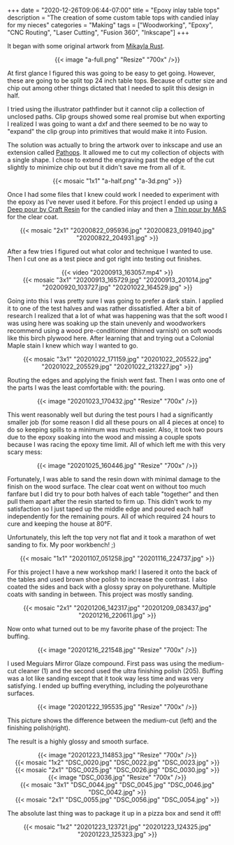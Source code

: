 +++
date = "2020-12-26T09:06:44-07:00"
title = "Epoxy inlay table tops"
description = "The creation of some custom table tops with candied inlay for my nieces"
categories = "Making"
tags = ["Woodworking", "Epoxy", "CNC Routing", "Laser Cutting", "Fusion 360", "Inkscape"]
+++

It began with some original artwork from [Mikayla Rust](https://mikaylarust.weebly.com/).

<center>
  {{< image "a-full.png" "Resize" "700x" />}}
</center>

At first glance I figured this was going to be easy to get going. However, these are going to be split top 24 inch table tops. Because of cutter size and chip out among other things dictated that I needed to split this design in half.

I tried using the illustrator pathfinder but it cannot clip a collection of unclosed paths. Clip groups showed some real promise but when exporting I realized I was going to want a dxf and there seemed to be no way to "expand" the clip group into primitives that would make it into Fusion.

The solution was actually to bring the artwork over to inkscape and use an extension called [Pathops](https://gitlab.com/moini_ink/inx-pathops/). It allowed me to cut my collection of objects with a single shape. I chose to extend the engraving past the edge of the cut slightly to minimize chip out but it didn't save me from all of it.

<center>
  {{< mosaic "1x1" "a-half.png" "a-3d.png" >}}
</center>

Once I had some files that I knew could work I needed to experiment with the epoxy as I've never used it before. For this project I ended up using a [Deep pour by Craft Resin](https://www.amazon.com/gp/product/B07YCVVYFK/) for the candied inlay and then a [Thin pour by MAS](https://www.amazon.com/gp/product/B07CZR9BLW/) for the clear coat.

<center>
  {{< mosaic "2x1" "20200822_095936.jpg" "20200823_091940.jpg" "20200822_204931.jpg" >}}
</center>

After a few tries I figured out what color and technique I wanted to use. Then I cut one as a test piece and got right into testing out finishes.

<center>{{< video "20200913_163057.mp4" >}}</center>

<center>
  {{< mosaic "3x1" "20200913_165729.jpg" "20200913_201014.jpg" "20200920_103727.jpg" "20201022_164529.jpg" >}}
</center>

Going into this I was pretty sure I was going to prefer a dark stain. I applied it to one of the test halves and was rather dissatisfied. After a bit of research I realized that a lot of what was happening was that the soft wood I was using here was soaking up the stain unevenly and woodworkers recommend using a wood pre-conditioner (thinned varnish) on soft woods like this birch plywood here. After learning that and trying out a Colonial Maple stain I knew which way I wanted to go.

<center>
  {{< mosaic "3x1" "20201022_171159.jpg" "20201022_205522.jpg" "20201022_205529.jpg" "20201022_213227.jpg" >}}
</center>

Routing the edges and applying the finish went fast. Then I was onto one of the parts I was the least comfortable with: the pouring.

<center>
  {{< image "20201023_170432.jpg" "Resize" "700x" />}}
</center>

This went reasonably well but during the test pours I had a significantly smaller job (for some reason I did all these pours on all 4 pieces at once) to do so keeping spills to a minimum was much easier. Also, it took two pours due to the epoxy soaking into the wood and missing a couple spots because I was racing the epoxy time limit. All of which left me with this very scary mess:

<center>
  {{< image "20201025_160446.jpg" "Resize" "700x" />}}
</center>

Fortunately, I was able to sand the resin down with minimal damage to the finish on the wood surface. The clear coat went on without too much fanfare but I did try to pour both halves of each table "together" and then pull them apart after the resin started to firm up. This didn't work to my satisfaction so I just taped up the middle edge and poured each half independently for the remaining pours. All of which required 24 hours to cure and keeping the house at 80°F. 

Unfortunately, this left the top very not flat and it took a marathon of wet sanding to fix. My poor workbench! ;) 

<center>
  {{< mosaic "1x1" "20201107_051258.jpg" "20201116_224737.jpg" >}}
</center>

For this project I have a new workshop mark! I lasered it onto the back of the tables and used brown shoe polish to increase the contrast. I also coated the sides and back with a glossy spray on polyurethane. Multiple coats with sanding in between. This project was mostly sanding.

<center>
  {{< mosaic "2x1" "20201206_142317.jpg" "20201209_083437.jpg" "20201216_220611.jpg" >}}
</center>

Now onto what turned out to be my favorite phase of the project: The buffing.

<center>
  {{< image "20201216_221548.jpg" "Resize" "700x" />}}
</center>

I used Meguiars Mirror Glaze compound. First pass was using the medium-cut cleaner (1) and the second used the ultra finishing polish (205). Buffing was a lot like sanding except that it took way less time and was very satisfying. I ended up buffing everything, including the polyeurothane surfaces.

<center>
  {{< image "20201222_195535.jpg" "Resize" "700x" />}}
</center>

This picture shows the difference between the medium-cut (left) and the finishing polish(right).

The result is a highly glossy and smooth surface.

<center>
  {{< image "20201223_114853.jpg" "Resize" "700x" />}}
</center>

<center>
  {{< mosaic "1x2" "DSC_0020.jpg" "DSC_0022.jpg" "DSC_0023.jpg" >}}
</center>

<center>
  {{< mosaic "2x1" "DSC_0025.jpg" "DSC_0026.jpg" "DSC_0030.jpg" >}}
</center>

<center>
  {{< image "DSC_0036.jpg" "Resize" "700x" />}}
</center>

<center>
  {{< mosaic "3x1" "DSC_0044.jpg" "DSC_0045.jpg" "DSC_0046.jpg" "DSC_0042.jpg" >}}
</center>

<center>
  {{< mosaic "2x1" "DSC_0055.jpg" "DSC_0056.jpg" "DSC_0054.jpg" >}}
</center>

The absolute last thing was to package it up in a pizza box and send it off!

<center>
  {{< mosaic "1x2" "20201223_123721.jpg" "20201223_124325.jpg" "20201223_125323.jpg" >}}
</center>